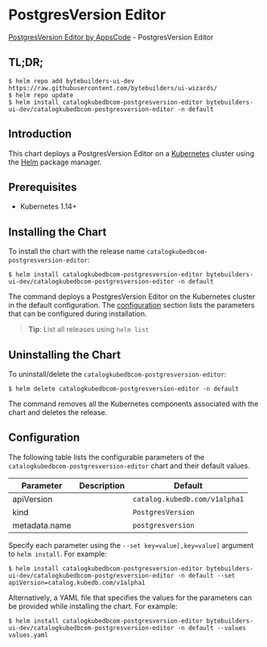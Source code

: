 # PostgresVersion Editor

[PostgresVersion Editor by AppsCode](https://byte.builders) - PostgresVersion Editor

## TL;DR;

```console
$ helm repo add bytebuilders-ui-dev https://raw.githubusercontent.com/bytebuilders/ui-wizards/
$ helm repo update
$ helm install catalogkubedbcom-postgresversion-editor bytebuilders-ui-dev/catalogkubedbcom-postgresversion-editor -n default
```

## Introduction

This chart deploys a PostgresVersion Editor on a [Kubernetes](http://kubernetes.io) cluster using the [Helm](https://helm.sh) package manager.

## Prerequisites

- Kubernetes 1.14+

## Installing the Chart

To install the chart with the release name `catalogkubedbcom-postgresversion-editor`:

```console
$ helm install catalogkubedbcom-postgresversion-editor bytebuilders-ui-dev/catalogkubedbcom-postgresversion-editor -n default
```

The command deploys a PostgresVersion Editor on the Kubernetes cluster in the default configuration. The [configuration](#configuration) section lists the parameters that can be configured during installation.

> **Tip**: List all releases using `helm list`

## Uninstalling the Chart

To uninstall/delete the `catalogkubedbcom-postgresversion-editor`:

```console
$ helm delete catalogkubedbcom-postgresversion-editor -n default
```

The command removes all the Kubernetes components associated with the chart and deletes the release.

## Configuration

The following table lists the configurable parameters of the `catalogkubedbcom-postgresversion-editor` chart and their default values.

|   Parameter   | Description |            Default            |
|---------------|-------------|-------------------------------|
| apiVersion    |             | `catalog.kubedb.com/v1alpha1` |
| kind          |             | `PostgresVersion`             |
| metadata.name |             | `postgresversion`             |


Specify each parameter using the `--set key=value[,key=value]` argument to `helm install`. For example:

```console
$ helm install catalogkubedbcom-postgresversion-editor bytebuilders-ui-dev/catalogkubedbcom-postgresversion-editor -n default --set apiVersion=catalog.kubedb.com/v1alpha1
```

Alternatively, a YAML file that specifies the values for the parameters can be provided while
installing the chart. For example:

```console
$ helm install catalogkubedbcom-postgresversion-editor bytebuilders-ui-dev/catalogkubedbcom-postgresversion-editor -n default --values values.yaml
```
